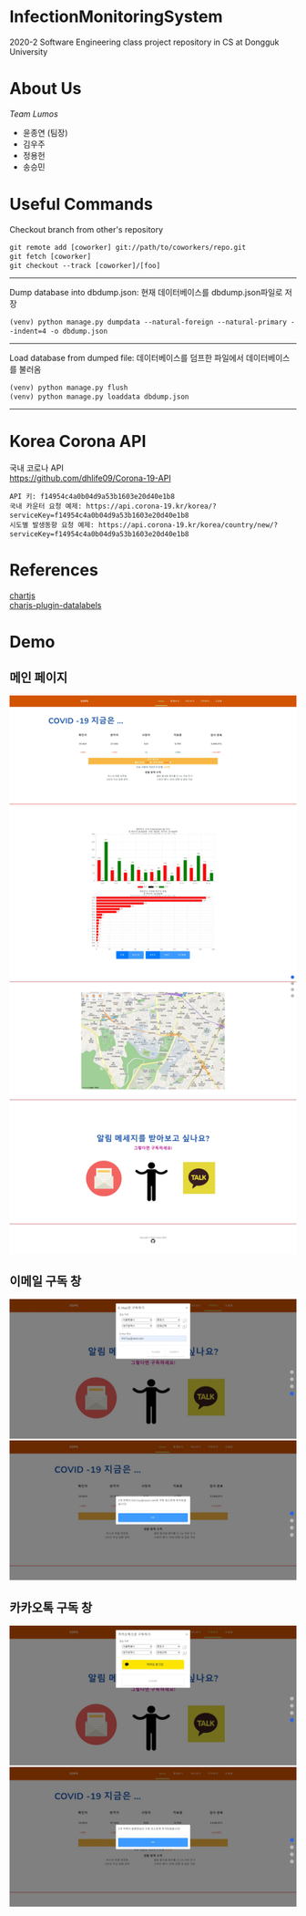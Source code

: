 # InfectionMonitoringSystem
2020-2 Software Engineering class project repository in CS at Dongguk University

# About Us
*Team Lumos*
* 윤종연 (팀장)
* 김우주
* 정용헌
* 송승민

# Useful Commands
Checkout branch from other's repository
```
git remote add [coworker] git://path/to/coworkers/repo.git
git fetch [coworker]
git checkout --track [coworker]/[foo]
```
***
Dump database into dbdump.json: 현재 데이터베이스를 dbdump.json파일로 저장
```
(venv) python manage.py dumpdata --natural-foreign --natural-primary --indent=4 -o dbdump.json
```
***
Load database from dumped file: 데이터베이스를 덤프한 파일에서 데이터베이스를 불러옴
```
(venv) python manage.py flush
(venv) python manage.py loaddata dbdump.json
```
***

# Korea Corona API
국내 코로나 API <br>
https://github.com/dhlife09/Corona-19-API 
```
API 키: f14954c4a0b04d9a53b1603e20d40e1b8
국내 카운터 요청 예제: https://api.corona-19.kr/korea/?serviceKey=f14954c4a0b04d9a53b1603e20d40e1b8
시도별 발생동향 요청 예제: https://api.corona-19.kr/korea/country/new/?serviceKey=f14954c4a0b04d9a53b1603e20d40e1b8
```

# References
[chartjs](https://www.chartjs.org/docs/latest/)  
[charjs-plugin-datalabels](https://chartjs-plugin-datalabels.netlify.app/guide/)

# Demo
## 메인 페이지
![demo](res/site_screenshot.jpg)
## 이메일 구독 창
![email_demo](res/subscribe_email_screenshot.jpg)
![email_suc_demo](res/subscribe_email_success.jpg)
## 카카오톡 구독 창
![kakao_demo](res/subscribe_kakao_screenshot.jpg)
![kakao_suc_demo](res/subscribe_kakao_success.jpg)